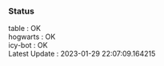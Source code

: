 ### Status


table : OK  
hogwarts : OK  
icy-bot : OK  
Latest Update : 2023-01-29 22:07:09.164215
